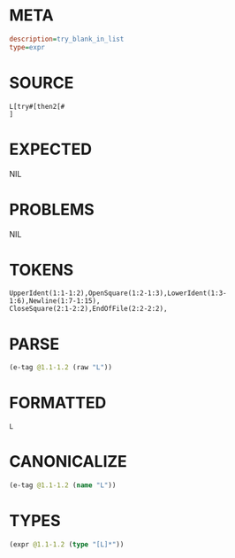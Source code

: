 # META
~~~ini
description=try_blank_in_list
type=expr
~~~
# SOURCE
~~~roc
L[try#[then2[#
]
~~~
# EXPECTED
NIL
# PROBLEMS
NIL
# TOKENS
~~~zig
UpperIdent(1:1-1:2),OpenSquare(1:2-1:3),LowerIdent(1:3-1:6),Newline(1:7-1:15),
CloseSquare(2:1-2:2),EndOfFile(2:2-2:2),
~~~
# PARSE
~~~clojure
(e-tag @1.1-1.2 (raw "L"))
~~~
# FORMATTED
~~~roc
L
~~~
# CANONICALIZE
~~~clojure
(e-tag @1.1-1.2 (name "L"))
~~~
# TYPES
~~~clojure
(expr @1.1-1.2 (type "[L]*"))
~~~

